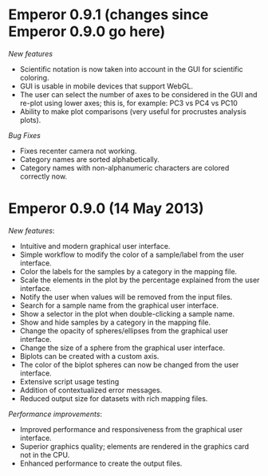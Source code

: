 Emperor 0.9.1 (changes since Emperor 0.9.0 go here)
===================================================

*New features*

* Scientific notation is now taken into account in the GUI for scientific coloring.
* GUI is usable in mobile devices that support WebGL.
* The user can select the number of axes to be considered in the GUI and re-plot using lower axes; this is, for example: PC3 vs PC4 vs PC10
* Ability to make plot comparisons (very useful for procrustes analysis plots).

*Bug Fixes*

* Fixes recenter camera not working.
* Category names are sorted alphabetically.
* Category names with non-alphanumeric characters are colored correctly now.

Emperor 0.9.0 (14 May 2013)
===========================

*New features*:

* Intuitive and modern graphical user interface.
* Simple workflow to modify the color of a sample/label from the user interface.
* Color the labels for the samples by a category in the mapping file.
* Scale the elements in the plot by the percentage explained from the user interface.
* Notify the user when values will be removed from the input files.
* Search for a sample name from the graphical user interface.
* Show a selector in the plot when double-clicking a sample name.
* Show and hide samples by a category in the mapping file.
* Change the opacity of spheres/ellipses from the graphical user interface.
* Change the size of a sphere from the graphical user interface.
* Biplots can be created with a custom axis.
* The color of the biplot spheres can now be changed from the user interface.
* Extensive script usage testing
* Addition of contextualized error messages.
* Reduced output size for datasets with rich mapping files.

*Performance improvements*:

* Improved performance and responsiveness from the graphical user interface.
* Superior graphics quality; elements are rendered in the graphics card not in the CPU.
* Enhanced performance to create the output files.
